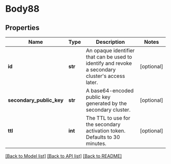 # Body88

## Properties
Name | Type | Description | Notes
------------ | ------------- | ------------- | -------------
**id** | **str** | An opaque identifier that can be used to identify and revoke a secondary cluster&#x27;s access later. | [optional] 
**secondary_public_key** | **str** | A base64-encoded public key generated by the secondary cluster. | [optional] 
**ttl** | **int** | The TTL to use for the secondary activation token. Defaults to 30 minutes. | [optional] 

[[Back to Model list]](../README.md#documentation-for-models) [[Back to API list]](../README.md#documentation-for-api-endpoints) [[Back to README]](../README.md)

